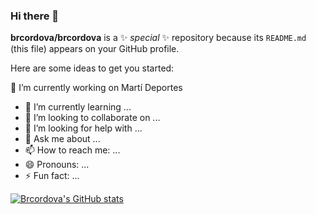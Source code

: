 ### Hi there 👋

**brcordova/brcordova** is a ✨ _special_ ✨ repository because its `README.md` (this file) appears on your GitHub profile.

Here are some ideas to get you started:

🔭 I’m currently working on Martí Deportes
- 🌱 I’m currently learning ...
- 👯 I’m looking to collaborate on ...
- 🤔 I’m looking for help with ...
- 💬 Ask me about ...
- 📫 How to reach me: ...
- 😄 Pronouns: ...
- ⚡ Fun fact: ...


[![Brcordova's GitHub stats](https://github-readme-stats.vercel.app/api?username=brcordova)](https://github.com/anuraghazra/github-readme-stats)

